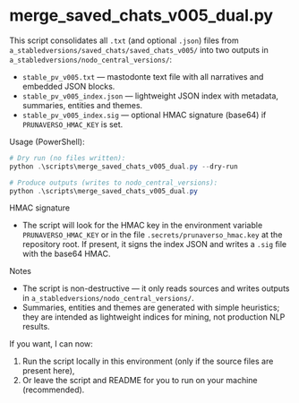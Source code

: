 # merge_saved_chats_v005_dual.py

This script consolidates all `.txt` (and optional `.json`) files from
`a_stabledversions/saved_chats/saved_chats_v005/` into two outputs in
`a_stabledversions/nodo_central_versions/`:

- `stable_pv_v005.txt` — mastodonte text file with all narratives and embedded JSON blocks.
- `stable_pv_v005_index.json` — lightweight JSON index with metadata, summaries, entities and themes.
- `stable_pv_v005_index.sig` — optional HMAC signature (base64) if `PRUNAVERSO_HMAC_KEY` is set.

Usage (PowerShell):

```powershell
# Dry run (no files written):
python .\scripts\merge_saved_chats_v005_dual.py --dry-run

# Produce outputs (writes to nodo_central_versions):
python .\scripts\merge_saved_chats_v005_dual.py
```

HMAC signature
- The script will look for the HMAC key in the environment variable
  `PRUNAVERSO_HMAC_KEY` or in the file `.secrets/prunaverso_hmac.key` at the
  repository root. If present, it signs the index JSON and writes a `.sig`
  file with the base64 HMAC.

Notes
- The script is non-destructive — it only reads sources and writes outputs
  in `a_stabledversions/nodo_central_versions/`.
- Summaries, entities and themes are generated with simple heuristics; they
  are intended as lightweight indices for mining, not production NLP results.

If you want, I can now:
1. Run the script locally in this environment (only if the source files are present here),
2. Or leave the script and README for you to run on your machine (recommended).
